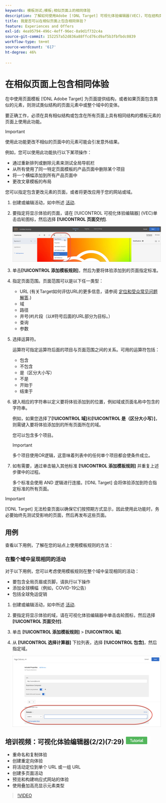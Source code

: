 ```yaml
---
keywords: 模板测试;模板;相似页面上的相同体验
description: 了解如何使用Adobe [!DNL Target] 可视化体验编辑器(VEC)，可在结构类似或包含相同模板元素的多个页面上包含相同体验。
title: 我是否可以在相似页面上包含相同体验？
feature: Experiences and Offers
exl-id: 4ea95794-496c-4eff-96ec-8a9d1f732c4a
source-git-commit: 152257a52d836a88ffcd76cd9af5b3fbfbdc0839
workflow-type: tm+mt
source-wordcount: '617'
ht-degree: 46%

---
```


# 在相似页面上包含相同体验

在中使用页面模板 [!DNL Adobe Target] 为页面提供结构，或者如果页面包含类似的元素，则测试类似结构的页面元素中或整个域中的变体。

要正确工作，必须在具有相似结构或包含在所有页面上具有相同结构的模板元素的页面上使用此功能。

>[!IMPORTANT]
>
>使用此功能更改不相似的页面中的元素可能会引发意外结果。

例如，您可以使用此功能执行以下某项操作：

* 通过重新排列或删除元素来测试全局导航栏
* 从所有使用了同一特定页面模板的产品页面中删除某个项目
* 将一个横幅添加到所有产品页面中
* 更改文章模板的布局

您可以指定包含更改元素的页面，或者将更改应用于您的网站或域。

1. 创建或编辑活动，如中所述 [活动](/help/main/c-activities/activities.md#concept_D317A95A1AB54674BA7AB65C7985BA03).

1. 要指定将显示体验的页面，请在 [!UICONTROL 可视化体验编辑器] (VEC)单击齿轮图标，然后选择 **[!UICONTROL 页面交付]**.

   ![齿轮图标>页面交付](/help/main/c-experiences/c-visual-experience-composer/assets/icon-gear.png)

1. 单击&#x200B;**[!UICONTROL 添加模板规则]**，然后为要将体验添加到的页面指定标准。

1. 指定页面范围。页面范围可以是以下任一类型：

   * URL (有关Target如何评估URL的更多信息，请参阅 [定位和受众常见问题解答](/help/main/c-target/c-troubleshooting-targets-and-audiences/troubleshooting-targets-and-audiences.md).)
   * 域
   * 路径
   * 井号(#)片段（以#符号后面的URL部分为目标。）
   * 查询
   * 参数

1. 选择运算符。

   运算符可指定运算符后面的项目与页面范围之间的关系。可用的运算符包括：

   * 包含
   * 不包含
   * 是（区分大小写）
   * 不是
   * 开始于
   * 结束于

1. 键入相应的字符串以定义要将体验添加到的位置，例如域或页面名称中包含的字符串。

   例如，如果您选择了&#x200B;**[!UICONTROL 域]**&#x200B;和&#x200B;**[!UICONTROL 是（区分大小写）]**，则需键入要将体验添加到的所有页面所在的域。

   您可以包含多个项目。

   >[!IMPORTANT]
   >
   >多个项目使用OR逻辑，这意味着列表中的任何单个项目都会使条件成立。

1. 如有需要，通过单击输入其他标准 **[!UICONTROL 添加模板规则]** 并重复上述步骤中的过程。

   多个标准会使用 AND 逻辑进行连接。[!DNL Target] 会将体验添加到符合指定标准的所有页面。

>[!IMPORTANT]
>
> [!DNL Target] 无法检查页面以确保它们按预期方式显示，因此使用此功能时，务必要始终先测试受影响的页面，然后再发布这些页面。

## 用例

查看以下用例，了解在您的站点上使用模板规则的方法：

### 在整个域中呈现相同的活动

对于以下用例，您可以考虑使用模板规则在整个域中呈现相同的活动：

* 要包含全局页眉或页脚，请执行以下操作
* 添加全球横幅（例如，COVID-19公告）
* 包括全球免运促销

1. 创建或编辑活动，如中所述 [活动](/help/main/c-activities/activities.md#concept_D317A95A1AB54674BA7AB65C7985BA03).

1. 要指定将显示体验的域，请在可视化体验编辑器中单击齿轮图标，然后选择 **[!UICONTROL 页面交付]**.

1. 单击 **[!UICONTROL 添加模板规则]** > **[!UICONTROL 域]**.

1. 从 **[!UICONTROL 选择计算器]** 下拉列表，选择 **[!UICONTROL 包含]**，然后指定域。

   ![域包含](/help/main/c-experiences/c-visual-experience-composer/assets/domain-template-rule.png)

## 培训视频：可视化体验编辑器(2/2)(7:29) ![教程徽章](/help/main/assets/tutorial.png)

* 重命名和复制体验
* 创建重定向体验
* 将活动定位到单个 URL 或一组 URL
* 创建多页面活动
* 预览和构建响应式网站的体验
* 使用叠加高亮显示元素类型

>[!VIDEO](https://video.tv.adobe.com/v/17401)
